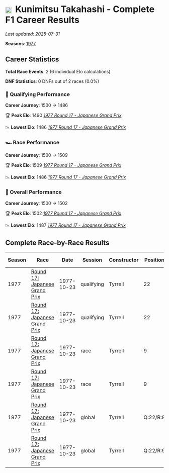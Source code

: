 # <img src="https://upload.wikimedia.org/wikipedia/commons/9/9e/Flag_of_Japan.svg" alt="Japan" width="20" height="auto" style="vertical-align: middle; margin-right: 5px;" onerror="this.outerHTML='🇯🇵'; this.style.marginRight='5px';"/> Kunimitsu Takahashi - Complete F1 Career Results

*Last updated: 2025-07-31*

**Seasons**: [1977](../seasons/1977-season-report)

## Career Statistics

**Total Race Events**: 2 (6 individual Elo calculations)

**DNF Statistics**: 0 DNFs out of 2 races (0.0%)

### 🏁 Qualifying Performance
**Career Journey**: 1500 → 1486

🏆 **Peak Elo**: 1490
   *[1977 Round 17 - Japanese Grand Prix](../seasons/1977-season-report#round-17-japanese-grand-prix)*

📉 **Lowest Elo**: 1486
   *[1977 Round 17 - Japanese Grand Prix](../seasons/1977-season-report#round-17-japanese-grand-prix)*

### 🏎️ Race Performance
**Career Journey**: 1500 → 1509

🏆 **Peak Elo**: 1509
   *[1977 Round 17 - Japanese Grand Prix](../seasons/1977-season-report#round-17-japanese-grand-prix)*

📉 **Lowest Elo**: 1486
   *[1977 Round 17 - Japanese Grand Prix](../seasons/1977-season-report#round-17-japanese-grand-prix)*

### 🌟 Overall Performance
**Career Journey**: 1500 → 1502

🏆 **Peak Elo**: 1502
   *[1977 Round 17 - Japanese Grand Prix](../seasons/1977-season-report#round-17-japanese-grand-prix)*

📉 **Lowest Elo**: 1487
   *[1977 Round 17 - Japanese Grand Prix](../seasons/1977-season-report#round-17-japanese-grand-prix)*


## Complete Race-by-Race Results

| Season | Race | Date | Session | Constructor | Position | Starting ELO | ELO Change | Final ELO | Teammate |
|--------|------|------|---------|-------------|----------|--------------|------------|-----------|----------|
| 1977 | [Round 17: Japanese Grand Prix](../seasons/1977-season-report#round-17-japanese-grand-prix) | 1977-10-23 | qualifying | Tyrrell | 22 | 1500 | -10 | 1490 | [<img src="https://upload.wikimedia.org/wikipedia/commons/c/c3/Flag_of_France.svg" alt="France" width="20" height="auto" style="vertical-align: middle; margin-right: 5px;" onerror="this.outerHTML='🇫🇷'; this.style.marginRight='5px';"/> Patrick Depailler](patrick-depailler) |
| 1977 | [Round 17: Japanese Grand Prix](../seasons/1977-season-report#round-17-japanese-grand-prix) | 1977-10-23 | qualifying | Tyrrell | 22 | 1490 | -5 | 1486 | [<img src="https://upload.wikimedia.org/wikipedia/commons/4/4c/Flag_of_Sweden.svg" alt="Sweden" width="20" height="auto" style="vertical-align: middle; margin-right: 5px;" onerror="this.outerHTML='🇸🇪'; this.style.marginRight='5px';"/> Ronnie Peterson](ronnie-peterson) |
| 1977 | [Round 17: Japanese Grand Prix](../seasons/1977-season-report#round-17-japanese-grand-prix) | 1977-10-23 | race | Tyrrell | 9 | 1500 | -14 | 1486 | [<img src="https://upload.wikimedia.org/wikipedia/commons/c/c3/Flag_of_France.svg" alt="France" width="20" height="auto" style="vertical-align: middle; margin-right: 5px;" onerror="this.outerHTML='🇫🇷'; this.style.marginRight='5px';"/> Patrick Depailler](patrick-depailler) |
| 1977 | [Round 17: Japanese Grand Prix](../seasons/1977-season-report#round-17-japanese-grand-prix) | 1977-10-23 | race | Tyrrell | 9 | 1486 | +23 | 1509 | [<img src="https://upload.wikimedia.org/wikipedia/commons/4/4c/Flag_of_Sweden.svg" alt="Sweden" width="20" height="auto" style="vertical-align: middle; margin-right: 5px;" onerror="this.outerHTML='🇸🇪'; this.style.marginRight='5px';"/> Ronnie Peterson](ronnie-peterson) |
| 1977 | [Round 17: Japanese Grand Prix](../seasons/1977-season-report#round-17-japanese-grand-prix) | 1977-10-23 | global | Tyrrell | Q:22/R:9 | 1500 | -13 | 1487 | [<img src="https://upload.wikimedia.org/wikipedia/commons/c/c3/Flag_of_France.svg" alt="France" width="20" height="auto" style="vertical-align: middle; margin-right: 5px;" onerror="this.outerHTML='🇫🇷'; this.style.marginRight='5px';"/> Patrick Depailler](patrick-depailler) |
| 1977 | [Round 17: Japanese Grand Prix](../seasons/1977-season-report#round-17-japanese-grand-prix) | 1977-10-23 | global | Tyrrell | Q:22/R:9 | 1487 | +15 | 1502 | [<img src="https://upload.wikimedia.org/wikipedia/commons/4/4c/Flag_of_Sweden.svg" alt="Sweden" width="20" height="auto" style="vertical-align: middle; margin-right: 5px;" onerror="this.outerHTML='🇸🇪'; this.style.marginRight='5px';"/> Ronnie Peterson](ronnie-peterson) |
